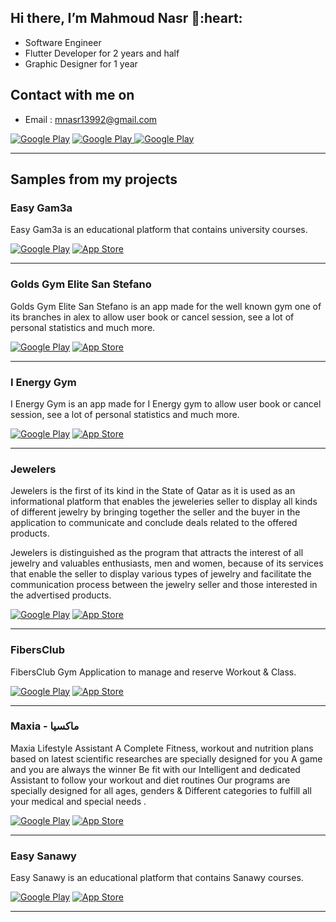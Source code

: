 <h2> Hi there, I’m Mahmoud Nasr 👋:heart: </h2>

- Software Engineer
- Flutter Developer for 2 years and half
- Graphic Designer for 1 year

<h2> Contact with me on </h2>

- Email : mnasr13992@gmail.com

<a href="http://Wa.me/201018110038" target="_blank">
<img alt="Google Play" src="https://img.shields.io/badge/whatsapp-128C7E.svg?style=for-the-badge&logo=whatsapp&logoColor=white" /></a> 
<a href="https://web.facebook.com/mnasr139/" target="_blank">
<img alt="Google Play" src="https://img.shields.io/badge/Facebook-4267B2.svg?style=for-the-badge&logo=facebook&logoColor=white" />
</a> <a href="https://www.linkedin.com/in/mahmoud-nasr-b9b8a1168/" target="_blank">
<img alt="Google Play" src="https://img.shields.io/badge/linkedin-0077b5.svg?style=for-the-badge&logo=linkedin&logoColor=white" /></a>
<p>
  
<hr>

<h2> Samples from my projects </h2>

### Easy Gam3a
Easy Gam3a is an educational platform that contains university courses.
<p><a href="https://play.google.com/store/apps/details?id=com.sos.easygam3a" target="_blank"><img alt="Google Play" src="https://img.shields.io/badge/Get%20it%20on%20google%20play-blue.svg?style=for-the-badge&logo=google-play" /></a> <a href="https://apps.apple.com/app/easygam3a-%D8%A5%D9%8A%D8%B2%D9%8A-%D8%AC%D8%A7%D9%85%D8%B9%D8%A9/id1538353405" target="_blank"><img alt="App Store" src="https://img.shields.io/badge/Get%20it%20on%20app%20store-black.svg?style=for-the-badge&logo=app-store&logoColor=white" /></a><p>

<hr>

### Golds Gym Elite San Stefano
Golds Gym Elite San Stefano is an app made for the well known gym one of its branches in alex to allow user book or cancel session, see a lot of personal statistics and much more.
<p><a href="https://play.google.com/store/apps/details?id=com.redgits.goldsalex" target="_blank"><img alt="Google Play" src="https://img.shields.io/badge/Get%20it%20on%20google%20play-blue.svg?style=for-the-badge&logo=google-play" /></a> <a href="https://apps.apple.com/us/app/golds-elite-san-stefano/id1608166848" target="_blank"><img alt="App Store" src="https://img.shields.io/badge/Get%20it%20on%20app%20store-black.svg?style=for-the-badge&logo=app-store&logoColor=white" /></a><p>

<hr>

### I Energy Gym
I Energy Gym is an app made for I Energy gym to allow user book or cancel session, see a lot of personal statistics and much more.
<p><a href="https://play.google.com/store/apps/details?id=com.redgits.energy" target="_blank"><img alt="Google Play" src="https://img.shields.io/badge/Get%20it%20on%20google%20play-blue.svg?style=for-the-badge&logo=google-play" /></a> <a href="https://apps.apple.com/us/app/i-energy-gym/id1616149769" target="_blank"><img alt="App Store" src="https://img.shields.io/badge/Get%20it%20on%20app%20store-black.svg?style=for-the-badge&logo=app-store&logoColor=white" /></a><p>

<hr>

### Jewelers 
Jewelers is the first of its kind in the State of Qatar as it is used as an informational platform that enables the jeweleries seller to display all kinds of different jewelry by bringing together the seller and the buyer in the application to communicate and conclude deals related to the offered products.

Jewelers is distinguished as the program that attracts the interest of all jewelry and valuables enthusiasts, men and women, because of its services that enable the seller to display various types of jewelry and facilitate the communication process between the jewelry seller and those interested in the advertised products.
<p><a href="https://play.google.com/store/apps/details?id=jewelersqa.com" target="_blank"><img alt="Google Play" src="https://img.shields.io/badge/Get%20it%20on%20google%20play-blue.svg?style=for-the-badge&logo=google-play" /></a> <a href="https://apps.apple.com/us/app/jewelers/id1563443197" target="_blank"><img alt="App Store" src="https://img.shields.io/badge/Get%20it%20on%20app%20store-black.svg?style=for-the-badge&logo=app-store&logoColor=white" /></a><p>

<hr>

### FibersClub
FibersClub Gym Application to manage and reserve Workout & Class.
<p><a href="https://play.google.com/store/apps/details?id=com.mahmoudnasr.gymreservation&hl=ar&gl=US" target="_blank"><img alt="Google Play" src="https://img.shields.io/badge/Get%20it%20on%20google%20play-blue.svg?style=for-the-badge&logo=google-play" /></a> <a href="https://apps.apple.com/us/app/fibersclub/id1518119129" target="_blank"><img alt="App Store" src="https://img.shields.io/badge/Get%20it%20on%20app%20store-black.svg?style=for-the-badge&logo=app-store&logoColor=white" /></a><p>

<hr>

### Maxia - ماكسيا
Maxia Lifestyle Assistant
A Complete Fitness, workout and nutrition plans based on latest scientific researches are specially designed for you
A game and you are always the winner
Be fit with our Intelligent and dedicated Assistant to follow your workout and diet routines
Our programs are specially designed for all ages, genders & Different categories to fulfill all your medical and special needs
.
<p><a href="https://play.google.com/store/apps/details?id=com.gym.maxia" target="_blank"><img alt="Google Play" src="https://img.shields.io/badge/Get%20it%20on%20google%20play-blue.svg?style=for-the-badge&logo=google-play" /></a> <a href="https://apps.apple.com/eg/app/maxia/id1487660768" target="_blank"><img alt="App Store" src="https://img.shields.io/badge/Get%20it%20on%20app%20store-black.svg?style=for-the-badge&logo=app-store&logoColor=white" /></a><p>

<hr>

### Easy Sanawy
Easy Sanawy is an educational platform that contains Sanawy courses.
<p><a href="https://play.google.com/store/apps/details?id=com.sos.easysanawy" target="_blank"><img alt="Google Play" src="https://img.shields.io/badge/Get%20it%20on%20google%20play-blue.svg?style=for-the-badge&logo=google-play" /></a> <a href="https://apps.apple.com/us/app/easysanawy-%D8%A5%D9%8A%D8%B2%D9%8A-%D8%AB%D8%A7%D9%86%D9%88%D9%8A/id1547187357" target="_blank"><img alt="App Store" src="https://img.shields.io/badge/Get%20it%20on%20app%20store-black.svg?style=for-the-badge&logo=app-store&logoColor=white" /></a><p>

<hr>

